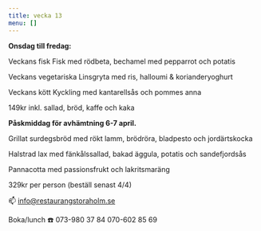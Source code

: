 ```yaml
---
title: vecka 13
menu: []
---
```

**Onsdag till fredag:**

Veckans fisk
Fisk med rödbeta, bechamel med pepparrot och potatis

Veckans vegetariska
Linsgryta med ris, halloumi & korianderyoghurt 

Veckans kött
Kyckling med kantarellsås och pommes anna

149kr inkl. sallad, bröd, kaffe och kaka

**Påskmiddag för avhämtning 6-7 april.**

Grillat surdegsbröd med rökt lamm, brödröra, bladpesto och jordärtskocka

Halstrad lax med fänkålssallad, bakad äggula, potatis och sandefjordsås

Pannacotta med passionsfrukt och lakritsmaräng

329kr per person (beställ senast 4/4)

📫 info@restaurangstoraholm.se

Boka/lunch
☎️ 073-980 37 84
070-602 85 69